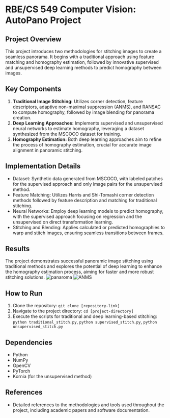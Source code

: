 # RBE/CS 549 Computer Vision: AutoPano Project

## Project Overview

This project introduces two methodologies for stitching images to create a seamless panorama. It begins with a traditional approach using feature matching and homography estimation, followed by innovative supervised and unsupervised deep learning methods to predict homography between images.

## Key Components

1. **Traditional Image Stitching:** Utilizes corner detection, feature descriptors, adaptive non-maximal suppression (ANMS), and RANSAC to compute homography, followed by image blending for panorama creation.
2. **Deep Learning Approaches:** Implements supervised and unsupervised neural networks to estimate homography, leveraging a dataset synthesized from the MSCOCO dataset for training.
3. **Homography Estimation:** Both deep learning approaches aim to refine the process of homography estimation, crucial for accurate image alignment in panoramic stitching.

## Implementation Details

- Dataset: Synthetic data generated from MSCOCO, with labeled patches for the supervised approach and only image pairs for the unsupervised method.
- Feature Matching: Utilizes Harris and Shi-Tomashi corner detection methods followed by feature description and matching for traditional stitching.
- Neural Networks: Employ deep learning models to predict homography, with the supervised approach focusing on regression and the unsupervised on direct transformation learning.
- Stitching and Blending: Applies calculated or predicted homographies to warp and stitch images, ensuring seamless transitions between frames.

## Results

The project demonstrates successful panoramic image stitching using traditional methods and explores the potential of deep learning to enhance the homography estimation process, aiming for faster and more robust stitching solutions.
![panaroma](https://github.com/shreyas-chigurupati07/Auto-Pano/assets/84034817/11b4b66d-8b29-4208-a6e7-b820f4031757)
![ANMS](https://github.com/shreyas-chigurupati07/Auto-Pano/assets/84034817/999e0fa5-2017-4d98-8f57-17fcc401f86e)

## How to Run

1. Clone the repository: `git clone [repository-link]`
2. Navigate to the project directory: `cd [project-directory]`
3. Execute the scripts for traditional and deep learning-based stitching: `python traditional_stitch.py`, `python supervised_stitch.py`, `python unsupervised_stitch.py`

## Dependencies

- Python
- NumPy
- OpenCV
- PyTorch
- Kornia (for the unsupervised method)


## References

- Detailed references to the methodologies and tools used throughout the project, including academic papers and software documentation.

